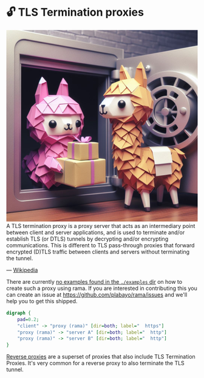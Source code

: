 # 🔓 TLS Termination proxies

<div class="book-article-intro">
    <img src="../img/proxy_llama_tls.jpeg" alt="artistical representation of rama TLS Termination proxy as llama unlocking cargo to move it forward unprotected">
    <div>
        A TLS termination proxy is a proxy server that acts as an intermediary point between client and server applications, and is used to terminate and/or establish TLS (or DTLS) tunnels by decrypting and/or encrypting communications. This is different to TLS pass-through proxies that forward encrypted (D)TLS traffic between clients and servers without terminating the tunnel.
        <p> — <a href="https://en.wikipedia.org/wiki/TLS_termination_proxy">Wikipedia</a></p>
    </div>
</div>

There are currently
[no examples found in the `./examples` dir](https://github.com/plabayo/rama/tree/main/examples)
on how to create such a proxy using rama. If you are interested in contributing this
you can create an issue at <https://github.com/plabayo/rama/issues> and we'll
help you to get this shipped.

<div class="book-article-image-center">

```dot process
digraph {
    pad=0.2;
    "client" -> "proxy (rama)" [dir=both; label="  https"]
    "proxy (rama)" -> "server A" [dir=both; label="  http"]
    "proxy (rama)" -> "server B" [dir=both; label="  http"]
}
```

</div>

[Reverse proxies](./reverse.md) are a superset of proxies that also
include TLS Termination Proxies. It's very common for a reverse proxy
to also terminate the TLS tunnel.
